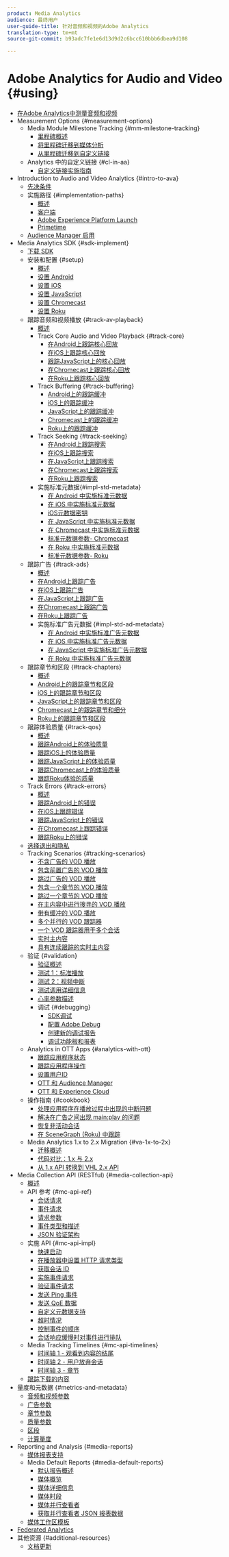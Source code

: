 ```yaml
---
product: Media Analytics
audience: 最终用户
user-guide-title: 针对音频和视频的Adobe Analytics
translation-type: tm+mt
source-git-commit: b93adc7fe1e6d13d9d2c6bcc610bbb6dbea9d108

---
```



# Adobe Analytics for Audio and Video {#using}

+ [在Adobe Analytics中测量音频和视频](media-overview.md)
+ Measurement Options {#measurement-options}
   + Media Module Milestone Tracking {#mm-milestone-tracking}
      + [里程碑概述](measurement-options/mm-milestone-tracking/milestone-overview.md)
      + [将里程碑迁移到媒体分析](measurement-options/mm-milestone-tracking/migrate-ms-to-va.md)
      + [从里程碑迁移到自定义链接](measurement-options/mm-milestone-tracking/migrate-ms-to-cl.md)
   + Analytics 中的自定义链接 {#cl-in-aa}
      + [自定义链接实施指南](measurement-options/cl-in-aa/cl-impl-guide.md)
+ Introduction to Audio and Video Analytics {#intro-to-ava}
   + [先决条件](intro-to-ava/prereqs.md)
   + 实施路径 {#implementation-paths}
      + [概述](intro-to-ava/implementation-paths/implementation-paths.md)
      + [客户端](intro-to-ava/implementation-paths/client-side-path.md)
      + [Adobe Experience Platform Launch](intro-to-ava/implementation-paths/launch-path.md)
      + [Primetime](intro-to-ava/implementation-paths/primetime-path.md)
   + [Audience Manager 启用](intro-to-ava/am-enablement.md)
+ Media Analytics SDK {#sdk-implement}
   + [下载 SDK](sdk-implement/download-sdks.md)
   + 安装和配置 {#setup}
      + [概述](sdk-implement/setup/setup-overview.md)
      + [设置 Android](sdk-implement/setup/set-up-android.md)
      + [设置 iOS](sdk-implement/setup/set-up-ios.md)
      + [设置 JavaScript](sdk-implement/setup/set-up-js.md)
      + [设置 Chromecast](sdk-implement/setup/set-up-chromecast.md)
      + [设置 Roku](sdk-implement/setup/set-up-roku.md)
   + 跟踪音频和视频播放 {#track-av-playback}
      + [概述](sdk-implement/track-av-playback/track-core-overview.md)
      + Track Core Audio and Video Playback {#track-core}
         + [在Android上跟踪核心回放](sdk-implement/track-av-playback/track-core/track-core-android.md)
         + [在iOS上跟踪核心回放](sdk-implement/track-av-playback/track-core/track-core-ios.md)
         + [跟踪JavaScript上的核心回放](sdk-implement/track-av-playback/track-core/track-core-js.md)
         + [在Chromecast上跟踪核心回放](sdk-implement/track-av-playback/track-core/track-core-chromecast.md)
         + [在Roku上跟踪核心回放](sdk-implement/track-av-playback/track-core/track-core-roku.md)
      + Track Buffering {#track-buffering}
         + [Android上的跟踪缓冲](sdk-implement/track-av-playback/track-buffering/track-buffering-android.md)
         + [iOS上的跟踪缓冲](sdk-implement/track-av-playback/track-buffering/track-buffering-ios.md)
         + [JavaScript上的跟踪缓冲](sdk-implement/track-av-playback/track-buffering/track-buffering-js.md)
         + [Chromecast上的跟踪缓冲](sdk-implement/track-av-playback/track-buffering/track-buffering-chromecast.md)
         + [Roku上的跟踪缓冲](sdk-implement/track-av-playback/track-buffering/track-buffering-roku.md)
      + Track Seeking {#track-seeking}
         + [在Android上跟踪搜索](sdk-implement/track-av-playback/track-seeking/track-seeking-android.md)
         + [在iOS上跟踪搜索](sdk-implement/track-av-playback/track-seeking/track-seeking-ios.md)
         + [在JavaScript上跟踪搜索](sdk-implement/track-av-playback/track-seeking/track-seeking-js.md)
         + [在Chromecast上跟踪搜索](sdk-implement/track-av-playback/track-seeking/track-seeking-chromecast.md)
         + [在Roku上跟踪搜索](sdk-implement/track-av-playback/track-seeking/track-seeking-roku.md)
      + 实施标准元数据{#impl-std-metadata}
         + [在 Android 中实施标准元数据](sdk-implement/track-av-playback/impl-std-metadata/impl-std-metadata-android.md)
         + [在 iOS 中实施标准元数据](sdk-implement/track-av-playback/impl-std-metadata/impl-std-metadata-ios.md)
         + [iOS元数据密钥](sdk-implement/track-av-playback/impl-std-metadata/ios-metadata-keys.md)
         + [在 JavaScript 中实施标准元数据](sdk-implement/track-av-playback/impl-std-metadata/impl-std-metadata-js.md)
         + [在 Chromecast 中实施标准元数据](sdk-implement/track-av-playback/impl-std-metadata/impl-std-metadata-chromecast.md)
         + [标准元数据参数- Chromecast](sdk-implement/track-av-playback/impl-std-metadata/chromecast-metadata.md)
         + [在 Roku 中实施标准元数据](sdk-implement/track-av-playback/impl-std-metadata/impl-std-metadata-roku.md)
         + [标准元数据参数- Roku](sdk-implement/track-av-playback/impl-std-metadata/roku-metadata.md)
   + 跟踪广告 {#track-ads}
      + [概述](sdk-implement/track-ads/track-ads-overview.md)
      + [在Android上跟踪广告](sdk-implement/track-ads/track-ads-android.md)
      + [在iOS上跟踪广告](sdk-implement/track-ads/track-ads-ios.md)
      + [在JavaScript上跟踪广告](sdk-implement/track-ads/track-ads-js.md)
      + [在Chromecast上跟踪广告](sdk-implement/track-ads/track-ads-chromecast.md)
      + [在Roku上跟踪广告](sdk-implement/track-ads/track-ads-roku.md)
      + 实施标准广告元数据 {#impl-std-ad-metadata}
         + [在 Android 中实施标准广告元数据](sdk-implement/track-ads/impl-std-ad-metadata/impl-std-ad-metadata-android.md)
         + [在 iOS 中实施标准广告元数据](sdk-implement/track-ads/impl-std-ad-metadata/impl-std-ad-metadata-ios.md)
         + [在 JavaScript 中实施标准广告元数据](sdk-implement/track-ads/impl-std-ad-metadata/impl-std-ad-metadata-js.md)
         + [在 Roku 中实施标准广告元数据](sdk-implement/track-ads/impl-std-ad-metadata/impl-std-ad-metadata-roku.md)
   + 跟踪章节和区段 {#track-chapters}
      + [概述](sdk-implement/track-chapters/track-chapters-overview.md)
      + [Android上的跟踪章节和区段](sdk-implement/track-chapters/track-chapters-android.md)
      + [iOS上的跟踪章节和区段](sdk-implement/track-chapters/track-chapters-ios.md)
      + [JavaScript上的跟踪章节和区段](sdk-implement/track-chapters/track-chapters-js.md)
      + [Chromecast上的跟踪章节和细分](sdk-implement/track-chapters/track-chapters-chromecast.md)
      + [Roku上的跟踪章节和区段](sdk-implement/track-chapters/track-chapters-roku.md)
   + 跟踪体验质量 {#track-qos}
      + [概述](sdk-implement/track-qos/track-qos-overview.md)
      + [跟踪Android上的体验质量](sdk-implement/track-qos/track-qos-android.md)
      + [跟踪iOS上的体验质量](sdk-implement/track-qos/track-qos-ios.md)
      + [跟踪JavaScript上的体验质量](sdk-implement/track-qos/track-qos-js.md)
      + [跟踪Chromecast上的体验质量](sdk-implement/track-qos/track-qos-chromecast.md)
      + [跟踪Roku体验的质量](sdk-implement/track-qos/track-qos-roku.md)
   + Track Errors {#track-errors}
      + [概述](sdk-implement/track-errors/track-errors-overview.md)
      + [跟踪Android上的错误](sdk-implement/track-errors/track-errors-android.md)
      + [在iOS上跟踪错误](sdk-implement/track-errors/track-errors-ios.md)
      + [跟踪JavaScript上的错误](sdk-implement/track-errors/track-errors-js.md)
      + [在Chromecast上跟踪错误](sdk-implement/track-errors/track-errors-chromecast.md)
      + [跟踪Roku上的错误](sdk-implement/track-errors/track-errors-roku.md)
   + [选择退出和隐私](sdk-implement/opt-out-privacy.md)
   + Tracking Scenarios {#tracking-scenarios}
      + [不含广告的 VOD 播放](sdk-implement/tracking-scenarios/vod-no-intrs-details.md)
      + [包含前置广告的 VOD 播放](sdk-implement/tracking-scenarios/vod-preroll-ads.md)
      + [跳过广告的 VOD 播放](sdk-implement/tracking-scenarios/vod-skipped-ads.md)
      + [包含一个章节的 VOD 播放](sdk-implement/tracking-scenarios/vod-one-chapter.md)
      + [跳过一个章节的 VOD 播放](sdk-implement/tracking-scenarios/vod-skipped-chapter.md)
      + [在主内容中进行搜寻的 VOD 播放](sdk-implement/tracking-scenarios/vod-seeking.md)
      + [带有缓冲的 VOD 播放](sdk-implement/tracking-scenarios/vod-buffering.md)
      + [多个并行的 VOD 跟踪器](sdk-implement/tracking-scenarios/vod-multi-trackers.md)
      + [一个 VOD 跟踪器用于多个会话](sdk-implement/tracking-scenarios/vod-multi-track-one-session.md)
      + [实时主内容](sdk-implement/tracking-scenarios/live-main-content.md)
      + [具有连续跟踪的实时主内容](sdk-implement/tracking-scenarios/live-sequential.md)
   + 验证 {#validation}
      + [验证概述](sdk-implement/validation/validation-overview.md)
      + [测试 1：标准播放](sdk-implement/validation/test1-standard-playback.md)
      + [测试 2：视频中断](sdk-implement/validation/test2-video-interrupt.md)
      + [测试调用详细信息](sdk-implement/validation/test-call-details.md)
      + [心率参数描述](sdk-implement/validation/heartbeat-params.md)
      + 调试 {#debugging}
         + [SDK调试](sdk-implement/validation/debugging/sdk-debugging.md)
         + [配置 Adobe Debug](sdk-implement/validation/debugging/config-adobe-debug.md)
         + [创建新的调试报告](sdk-implement/validation/debugging/create-new-debug-report.md)
         + [调试功能板和报表](sdk-implement/validation/debugging/debug-dash-repts.md)
   + Analytics in OTT Apps {#analytics-with-ott}
      + [跟踪应用程序状态](sdk-implement/analytics-with-ott/track-app-states.md)
      + [跟踪应用程序操作](sdk-implement/analytics-with-ott/track-app-actions.md)
      + [设置用户ID](sdk-implement/analytics-with-ott/set-user-ids.md)
      + [OTT 和 Audience Manager](sdk-implement/analytics-with-ott/ott-am.md)
      + [OTT 和 Experience Cloud](sdk-implement/analytics-with-ott/ott-experience-cloud.md)
   + 操作指南 {#cookbook}
      + [处理应用程序在播放过程中出现的中断问题](sdk-implement/cookbook/app-interrupts.md)
      + [解决在广告之间出现 main:play 的问题](sdk-implement/cookbook/fix-ad-play-ad.md)
      + [恢复非活动会话](sdk-implement/cookbook/resuming-inactive.md)
      + [在 SceneGraph (Roku) 中跟踪](sdk-implement/cookbook/sdk-track-scenegraph.md)
   + Media Analytics 1.x to 2.x Migration {#va-1x-to-2x}
      + [迁移概述](sdk-implement/va-1x-to-2x/mig-1x-2x-overview.md)
      + [代码对比：1.x 与 2.x](sdk-implement/va-1x-to-2x/code-comparison-1x-2x.md)
      + [从 1.x API 转换到 VHL 2.x API](sdk-implement/va-1x-to-2x/1x-2x-api-change.md)
+ Media Collection API (RESTful) {#media-collection-api}
   + [概述](media-collection-api/mc-api-overview.md)
   + API 参考 {#mc-api-ref}
      + [会话请求](media-collection-api/mc-api-ref/mc-api-sessions-req.md)
      + [事件请求](media-collection-api/mc-api-ref/mc-api-events-req.md)
      + [请求参数](media-collection-api/mc-api-ref/mc-api-req-params.md)
      + [事件类型和描述](media-collection-api/mc-api-ref/mc-api-event-types.md)
      + [JSON 验证架构](media-collection-api/mc-api-ref/mc-api-json-validation.md)
   + 实施 API {#mc-api-impl}
      + [快速启动](media-collection-api/mc-api-impl/mc-api-quick-start.md)
      + [在播放器中设置 HTTP 请求类型](media-collection-api/mc-api-impl/mc-api-set-http-req.md)
      + [获取会话 ID](media-collection-api/mc-api-impl/mc-api-obtain-sid.md)
      + [实施事件请求](media-collection-api/mc-api-impl/mc-api-impl-events-req.md)
      + [验证事件请求](media-collection-api/mc-api-impl/mc-api-validate-reqs.md)
      + [发送 Ping 事件](media-collection-api/mc-api-impl/mc-api-sed-pings.md)
      + [发送 QoE 数据](media-collection-api/mc-api-impl/mc-api-sending-qoe.md)
      + [自定义元数据支持](media-collection-api/mc-api-impl/mc-api-custom-meta.md)
      + [超时情况](media-collection-api/mc-api-impl/mc-api-timeout.md)
      + [控制事件的顺序](media-collection-api/mc-api-impl/mc-api-ctrl-order.md)
      + [会话响应缓慢时对事件进行排队](media-collection-api/mc-api-impl/mc-api-queuing.md)
   + Media Tracking Timelines {#mc-api-timelines}
      + [时间轴 1 - 观看到内容的结尾](media-collection-api/mc-api-timelines/mc-api-timeline-1.md)
      + [时间轴 2 - 用户放弃会话](media-collection-api/mc-api-timelines/mc-api-timeline-2.md)
      + [时间轴 3 - 章节](media-collection-api/mc-api-timelines/mc-api-timeline-3.md)
   + [跟踪下载的内容](media-collection-api/track-downloaded-content.md)
+ 量度和元数据 {#metrics-and-metadata}
   + [音频和视频参数](metrics-and-metadata/audio-video-parameters.md)
   + [广告参数](metrics-and-metadata/ad-parameters.md)
   + [章节参数](metrics-and-metadata/chapter-parameters.md)
   + [质量参数](metrics-and-metadata/quality-parameters.md)
   + [区段](metrics-and-metadata/segments.md)
   + [计算量度](metrics-and-metadata/calculated-metrics.md)
+ Reporting and Analysis {#media-reports}
   + [媒体报表支持](media-reports/media-reports-enable.md)
   + Media Default Reports {#media-default-reports}
      + [默认报告概述](media-reports/media-default-reports/default-reports-overview.md)
      + [媒体概览](media-reports/media-default-reports/media-reports-overview.md)
      + [媒体详细信息](media-reports/media-default-reports/media-reports-detail.md)
      + [媒体时段](media-reports/media-default-reports/media-reports-daypart.md)
      + [媒体并行查看者](media-reports/media-default-reports/media-concurrent-viewers.md)
      + [获取并行查看者 JSON 报表数据](media-reports/media-default-reports/get-concurrent-json.md)
   + [媒体工作区模板](media-reports/media-workspace-templates.md)
+ [Federated Analytics](federated-analytics.md)
+ 其他资源 {#additional-resources}
   + [文档更新](additional-resources/doc-updates.md)
